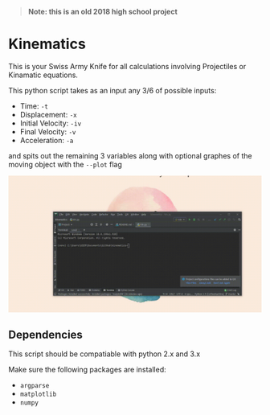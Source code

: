 > **Note: this is an old 2018 high school project**

# Kinematics
This is your Swiss Army Knife for all calculations involving Projectiles or Kinamatic equations.

This python script takes as an input any 3/6 of possible inputs:

   * Time:             `-t`
   * Displacement:     `-x`
   * Initial Velocity: `-iv`
   * Final Velocity:   `-v`
   * Acceleration:     `-a`
   
    
and spits out the remaining 3 variables along with optional graphes of the moving object with the `--plot` flag

![](preview.gif)

## Dependencies
This script should be compatiable with python 2.x and 3.x 

Make sure the following packages are installed:

* `argparse`
* `matplotlib`
* `numpy`
